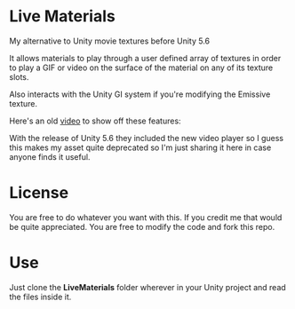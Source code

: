 # Live Materials
My alternative to Unity movie textures before Unity 5.6

It allows materials to play through a user defined array of textures in order to play a GIF or video on the surface of the material on any of its texture slots.

Also interacts with the Unity GI system if you're modifying the Emissive texture.

Here's an old [video](https://www.youtube.com/watch?v=PS0Es34NoaY&index=1&list=PLUFa3RR1kyxzu339CL3IQZsYmDv_UbIrL) to show off these features:

With the release of Unity 5.6 they included the new video player so I guess this makes my asset quite deprecated so I'm just sharing it here in case anyone finds it useful.

# License
You are free to do whatever you want with this.
If you credit me that would be quite appreciated.
You are free to modify the code and fork this repo.

# Use
Just clone the **LiveMaterials** folder wherever in your Unity project and read the files inside it.
